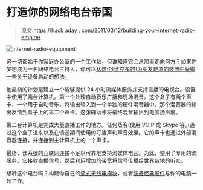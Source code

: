 # 打造你的网络电台帝国

> 原文:[https://hack aday . com/2011/03/12/building-your-internet-radio-empire/](https://hackaday.com/2011/03/12/building-your-internet-radio-empire/)

![](../Images/a29f2ce8e864e34910cea9dc235f2be9.png "internet-radio-equipment")

这一切都始于你家庭办公室的一个工作站，但谁知道它会从那里走向何方？如果你梦想成为一名网络电台主持人，你可以[从这个[维克多的]为朋友建造的装置中获得一些关于设备启动的想法。](http://diy.viktak.com/2011/03/making-of-internet-radio-station.html)

他最初的计划是建立一个能够提供 24 小时流媒体服务并支持直播的电视台。设置中使用了两台计算机。第一个处理自动音乐广播和现场混音。这个盒子有两个声卡，一个用于自动音乐，将输出输入到一个单独的硬件混音器中。那个混音器的输出反馈到盒子上的第二个声卡。这张辅助卡将最终混音输出到电脑扬声器。

第二台计算机是完成大量直播工作的地方。任何蒸客(使用 VOIP 或 Skype 等。)通过这个盒子进来以及在馈送期间使用的叮当声和声音效果。它的声卡也通过外部混音器连接，并连接到主计算机上的一个声卡。

最终，该系统的互联网连接不足以可靠地支持流媒体电台。为此，使用了专用的流服务。它接收直播信号，然后利用增加的带宽将信号传播给世界各地的听众。

想听这个电台吗？构建你自己的[流式无线电模块](http://hackaday.com/2010/04/05/internet-radio-player-wins-propeller-design-contest/)，或者[装备经典硬件](http://hackaday.com/2010/05/31/bluetooth-boombox/)与你的电脑一起工作。